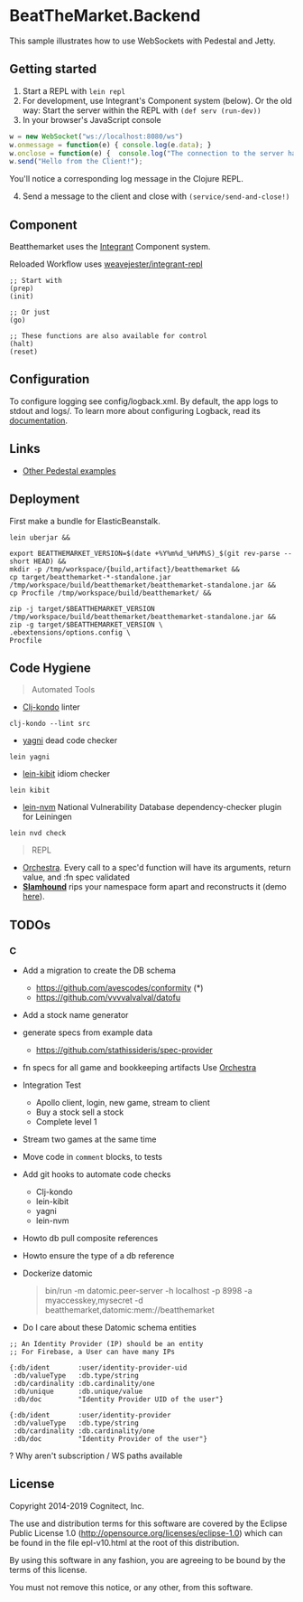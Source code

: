 # BeatTheMarket.Backend


This sample illustrates how to use WebSockets with Pedestal and Jetty.


## Getting started

1. Start a REPL with `lein repl`
2. For development, use Integrant's Component system (below). Or the old way: Start the server within the REPL with `(def serv (run-dev))`
3. In your browser's JavaScript console

```javascript
w = new WebSocket("ws://localhost:8080/ws")
w.onmessage = function(e) { console.log(e.data); }
w.onclose = function(e) {  console.log("The connection to the server has closed."); }
w.send("Hello from the Client!");
```

You'll notice a corresponding log message in the Clojure REPL.

4. Send a message to the client and close with `(service/send-and-close!)`


## Component

Beatthemarket uses the [Integrant](https://github.com/weavejester/integrant) Component system.

Reloaded Workflow uses [weavejester/integrant-repl](https://github.com/weavejester/integrant-repl)

```
;; Start with
(prep)
(init)

;; Or just
(go)

;; These functions are also available for control
(halt)
(reset)
```

## Configuration

To configure logging see config/logback.xml. By default, the app logs to stdout and logs/.
To learn more about configuring Logback, read its [documentation](http://logback.qos.ch/documentation.html).


## Links
* [Other Pedestal examples](http://pedestal.io/samples)


## Deployment

First make a bundle for ElasticBeanstalk.
```
lein uberjar &&

export BEATTHEMARKET_VERSION=$(date +%Y%m%d_%H%M%S)_$(git rev-parse --short HEAD) &&
mkdir -p /tmp/workspace/{build,artifact}/beatthemarket &&
cp target/beatthemarket-*-standalone.jar /tmp/workspace/build/beatthemarket/beatthemarket-standalone.jar &&
cp Procfile /tmp/workspace/build/beatthemarket/ &&

zip -j target/$BEATTHEMARKET_VERSION /tmp/workspace/build/beatthemarket/beatthemarket-standalone.jar &&
zip -g target/$BEATTHEMARKET_VERSION \
.ebextensions/options.config \
Procfile
```

## Code Hygiene


> Automated Tools

* [Clj-kondo](https://github.com/borkdude/clj-kondo) linter
```
clj-kondo --lint src
```

* [yagni](https://github.com/venantius/yagni) dead code checker
```
lein yagni
```

* [lein-kibit](https://github.com/jonase/kibit) idiom checker
```
lein kibit
```

* [lein-nvm](https://github.com/rm-hull/lein-nvd) National Vulnerability Database dependency-checker plugin for Leiningen
```
lein nvd check
```


> REPL

* [Orchestra](https://github.com/jeaye/orchestra). Every call to a spec'd function will have its arguments, return value, and :fn spec validated
* __[Slamhound](https://github.com/technomancy/slamhound)__ rips your namespace form apart and reconstructs it (demo [here](https://vimeo.com/80650659)).


## TODOs


### C

* Add a migration to create the DB schema
  * https://github.com/avescodes/conformity (*)
  * https://github.com/vvvvalvalval/datofu


* Add a stock name generator
* generate specs from example data
  * https://github.com/stathissideris/spec-provider
* fn specs for all game and bookkeeping artifacts
  Use [Orchestra](https://github.com/jeaye/orchestra)


* Integration Test
  * Apollo client, login, new game, stream to client
  * Buy a stock sell a stock
  * Complete level 1
* Stream two games at the same time


* Move code in `comment` blocks, to tests
* Add git hooks to automate code checks
  * Clj-kondo
  * lein-kibit
  * yagni
  * lein-nvm


* Howto db pull composite references
* Howto ensure the type of a db reference
* Dockerize datomic
  > bin/run -m datomic.peer-server -h localhost -p 8998 -a myaccesskey,mysecret -d beatthemarket,datomic:mem://beatthemarket
* Do I care about these Datomic schema entities
```
;; An Identity Provider (IP) should be an entity
;; For Firebase, a User can have many IPs

{:db/ident       :user/identity-provider-uid
 :db/valueType   :db.type/string
 :db/cardinality :db.cardinality/one
 :db/unique      :db.unique/value
 :db/doc         "Identity Provider UID of the user"}

{:db/ident       :user/identity-provider
 :db/valueType   :db.type/string
 :db/cardinality :db.cardinality/one
 :db/doc         "Identity Provider of the user"}
```


? Why aren't subscription / WS paths available



License
-------
Copyright 2014-2019 Cognitect, Inc.

The use and distribution terms for this software are covered by the
Eclipse Public License 1.0 (http://opensource.org/licenses/eclipse-1.0)
which can be found in the file epl-v10.html at the root of this distribution.

By using this software in any fashion, you are agreeing to be bound by
the terms of this license.

You must not remove this notice, or any other, from this software.
